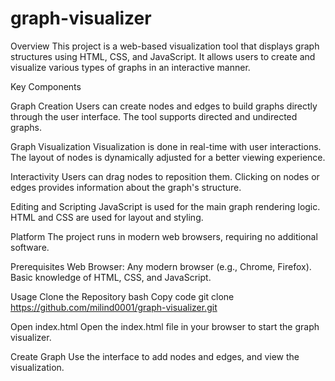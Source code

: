 # graph-visualizer


Overview
This project is a web-based visualization tool that displays graph structures using HTML, CSS, and JavaScript. It allows users to create and visualize various types of graphs in an interactive manner.

Key Components

Graph Creation
Users can create nodes and edges to build graphs directly through the user interface.
The tool supports directed and undirected graphs.

Graph Visualization
Visualization is done in real-time with user interactions.
The layout of nodes is dynamically adjusted for a better viewing experience.

Interactivity
Users can drag nodes to reposition them.
Clicking on nodes or edges provides information about the graph's structure.

Editing and Scripting
JavaScript is used for the main graph rendering logic.
HTML and CSS are used for layout and styling.

Platform
The project runs in modern web browsers, requiring no additional software.

Prerequisites
Web Browser: Any modern browser (e.g., Chrome, Firefox).
Basic knowledge of HTML, CSS, and JavaScript.

Usage
Clone the Repository
bash
Copy code
git clone https://github.com/milind0001/graph-visualizer.git

Open index.html
Open the index.html file in your browser to start the graph visualizer.

Create Graph
Use the interface to add nodes and edges, and view the visualization.
